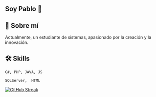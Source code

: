 ## Soy Pablo 👋

## 🚀 Sobre mí
Actualmente, un estudiante de sistemas, apasionado por la creación y la innovación.
## 🛠 Skills
    C#, PHP, JAVA, JS
    
    SQLServer,  HTML

[![GitHub Streak](https://github-readme-streak-stats.herokuapp.com?user=PbSuram&theme=merko&border_radius=10&locale=es&short_numbers=true&date_format=j%20M%5B%20Y%5D&mode=weekly)](https://git.io/streak-stats)

<!--
**PbSuram/PbSuram** is a ✨ _special_ ✨ repository because its `README.md` (this file) appears on your GitHub profile.

Here are some ideas to get you started:

- 🔭 I’m currently working on ...
- 🌱 I’m currently learning ...
- 👯 I’m looking to collaborate on ...
- 🤔 I’m looking for help with ...[README.md](https://github.com/user-attachments/files/21886774/README.md)
- 💬 Ask me about ...
- 📫 How to reach me: ...
- 😄 Pronouns: ...
- ⚡ Fun fact: ...
-->
